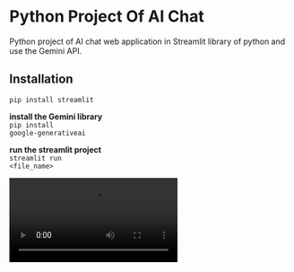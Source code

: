 # Python Project Of AI Chat
<p>Python project of AI chat web application in Streamlit library of python and use the Gemini API.</p>

## Installation
<code>pip install streamlit</code>

<strong>install the Gemini library</strong></br>
<code>pip install google-generativeai</code>


<strong>run the streamlit project</strong></br>
<code>streamlit run <file_name></code>



<video controls src="Untitled video.mp4" title="project video"></video>



